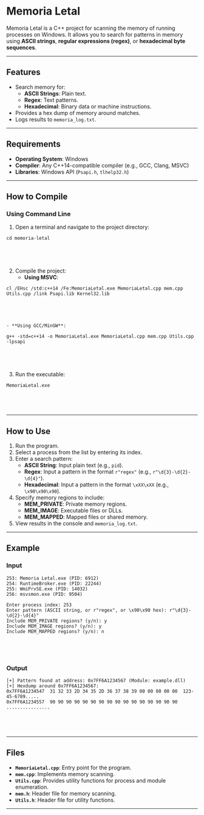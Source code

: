 # **Memoria Letal**

Memoria Letal is a C++ project for scanning the memory of running processes on Windows. It allows you to search for patterns in memory using **ASCII strings**, **regular expressions (regex)**, or **hexadecimal byte sequences**.

---

## **Features**
- Search memory for:
  - **ASCII Strings**: Plain text.
  - **Regex**: Text patterns.
  - **Hexadecimal**: Binary data or machine instructions.
- Provides a hex dump of memory around matches.
- Logs results to `memoria_log.txt`.

---

## **Requirements**
- **Operating System**: Windows
- **Compiler**: Any C++14-compatible compiler (e.g., GCC, Clang, MSVC)
- **Libraries**: Windows API (`Psapi.h`, `tlhelp32.h`)

---

## **How to Compile**
### **Using Command Line**
1. Open a terminal and navigate to the project directory:
   



```shell
cd memoria-letal
   




```
2. Compile the project:
    - **Using MSVC**:
      




```shell
cl /EHsc /std:c++14 /Fe:MemoriaLetal.exe MemoriaLetal.cpp mem.cpp Utils.cpp /link Psapi.lib Kernel32.lib
       




```
    - **Using GCC/MinGW**:
      




```shell
g++ -std=c++14 -o MemoriaLetal.exe MemoriaLetal.cpp mem.cpp Utils.cpp -lpsapi
       




```
3. Run the executable:
   




```shell
MemoriaLetal.exe
   




```

---

## **How to Use**
1. Run the program.
2. Select a process from the list by entering its index.
3. Enter a search pattern:
   - **ASCII String**: Input plain text (e.g., `pid`).
   - **Regex**: Input a pattern in the format `r"regex"` (e.g., `r"\d{3}-\d{2}-\d{4}"`).
   - **Hexadecimal**: Input a pattern in the format `\xXX\xXX` (e.g., `\x90\x90\x90`).
4. Specify memory regions to include:
   - **MEM_PRIVATE**: Private memory regions.
   - **MEM_IMAGE**: Executable files or DLLs.
   - **MEM_MAPPED**: Mapped files or shared memory.
5. View results in the console and `memoria_log.txt`.

---

## **Example**
### **Input**




```plaintext
253: Memoria Letal.exe (PID: 6912)
254: RuntimeBroker.exe (PID: 22244)
255: WmiPrvSE.exe (PID: 14032)
256: msvsmon.exe (PID: 9504)

Enter process index: 253
Enter pattern (ASCII string, or r"regex", or \x90\x90 hex): r"\d{3}-\d{2}-\d{4}"
Include MEM_PRIVATE regions? (y/n): y
Include MEM_IMAGE regions? (y/n): y
Include MEM_MAPPED regions? (y/n): n
    




```
### **Output**




```plaintext
[+] Pattern found at address: 0x7FF6A1234567 (Module: example.dll)
[+] Hexdump around 0x7FF6A1234567:
0x7FF6A1234547  31 32 33 2D 34 35 2D 36 37 38 39 00 00 00 00 00  123-45-6789.....
0x7FF6A1234557  90 90 90 90 90 90 90 90 90 90 90 90 90 90 90 90  ................





```

---

## **Files**
- **`MemoriaLetal.cpp`**: Entry point for the program.
- **`mem.cpp`**: Implements memory scanning.
- **`Utils.cpp`**: Provides utility functions for process and module enumeration.
- **`mem.h`**: Header file for memory scanning.
- **`Utils.h`**: Header file for utility functions.

---
